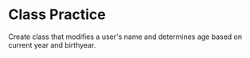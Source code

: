 # Class Practice
Create class that modifies a user's name and determines age based on current year and birthyear.